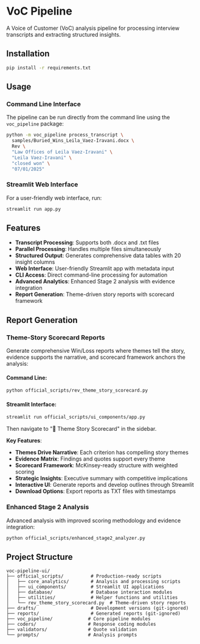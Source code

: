 # VoC Pipeline

A Voice of Customer (VoC) analysis pipeline for processing interview transcripts and extracting structured insights.

## Installation

```bash
pip install -r requirements.txt
```

## Usage

### Command Line Interface

The pipeline can be run directly from the command line using the `voc_pipeline` package:

```bash
python -m voc_pipeline process_transcript \
  samples/Buried_Wins_Leila_Vaez-Iravani.docx \
  Rev \
  "Law Offices of Leila Vaez-Iravani" \
  "Leila Vaez-Iravani" \
  "closed won" \
  "07/01/2025"
```

### Streamlit Web Interface

For a user-friendly web interface, run:

```bash
streamlit run app.py
```

## Features

- **Transcript Processing**: Supports both .docx and .txt files
- **Parallel Processing**: Handles multiple files simultaneously
- **Structured Output**: Generates comprehensive data tables with 20 insight columns
- **Web Interface**: User-friendly Streamlit app with metadata input
- **CLI Access**: Direct command-line processing for automation
- **Advanced Analytics**: Enhanced Stage 2 analysis with evidence integration
- **Report Generation**: Theme-driven story reports with scorecard framework

## Report Generation

### Theme-Story Scorecard Reports

Generate comprehensive Win/Loss reports where themes tell the story, evidence supports the narrative, and scorecard framework anchors the analysis:

#### **Command Line:**
```bash
python official_scripts/rev_theme_story_scorecard.py
```

#### **Streamlit Interface:**
```bash
streamlit run official_scripts/ui_components/app.py
```
Then navigate to "🎯 Theme Story Scorecard" in the sidebar.

**Key Features**:
- **Themes Drive Narrative**: Each criterion has compelling story themes
- **Evidence Matrix**: Findings and quotes support every theme
- **Scorecard Framework**: McKinsey-ready structure with weighted scoring
- **Strategic Insights**: Executive summary with competitive implications
- **Interactive UI**: Generate reports and develop outlines through Streamlit
- **Download Options**: Export reports as TXT files with timestamps

### Enhanced Stage 2 Analysis

Advanced analysis with improved scoring methodology and evidence integration:

```bash
python official_scripts/enhanced_stage2_analyzer.py
```

## Project Structure

```
voc-pipeline-ui/
├── official_scripts/          # Production-ready scripts
│   ├── core_analytics/        # Analysis and processing scripts
│   ├── ui_components/         # Streamlit UI applications
│   ├── database/              # Database interaction modules
│   ├── utilities/             # Helper functions and utilities
│   └── rev_theme_story_scorecard.py  # Theme-driven story reports
├── drafts/                    # Development versions (git-ignored)
├── reports/                   # Generated reports (git-ignored)
├── voc_pipeline/             # Core pipeline modules
├── coders/                   # Response coding modules
├── validators/               # Quote validation
└── prompts/                  # Analysis prompts
```
